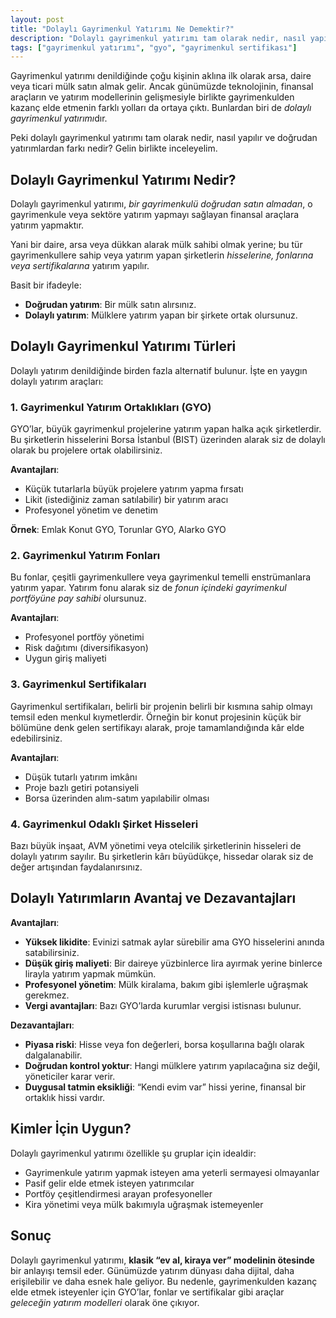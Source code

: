 ```yaml
---
layout: post
title: "Dolaylı Gayrimenkul Yatırımı Ne Demektir?"
description: "Dolaylı gayrimenkul yatırımı tam olarak nedir, nasıl yapılır ve doğrudan yatırımlardan farkı nedir?"
tags: ["gayrimenkul yatırımı", "gyo", "gayrimenkul sertifikası"]
---
```


Gayrimenkul yatırımı denildiğinde çoğu kişinin aklına ilk olarak arsa, daire veya ticari mülk satın almak gelir. Ancak günümüzde teknolojinin, finansal araçların ve yatırım modellerinin gelişmesiyle birlikte gayrimenkulden kazanç elde etmenin farklı yolları da ortaya çıktı. Bunlardan biri de *dolaylı gayrimenkul yatırımı*dır.

Peki dolaylı gayrimenkul yatırımı tam olarak nedir, nasıl yapılır ve doğrudan yatırımlardan farkı nedir? Gelin birlikte inceleyelim.

## Dolaylı Gayrimenkul Yatırımı Nedir?

Dolaylı gayrimenkul yatırımı, *bir gayrimenkulü doğrudan satın almadan*, o gayrimenkule veya sektöre yatırım yapmayı sağlayan finansal araçlara yatırım yapmaktır.

Yani bir daire, arsa veya dükkan alarak mülk sahibi olmak yerine; bu tür gayrimenkullere sahip veya yatırım yapan şirketlerin *hisselerine, fonlarına veya sertifikalarına* yatırım yapılır.

Basit bir ifadeyle:

- **Doğrudan yatırım**: Bir mülk satın alırsınız.
- **Dolaylı yatırım**: Mülklere yatırım yapan bir şirkete ortak olursunuz.

## Dolaylı Gayrimenkul Yatırımı Türleri

Dolaylı yatırım denildiğinde birden fazla alternatif bulunur. İşte en yaygın dolaylı yatırım araçları:

### 1. Gayrimenkul Yatırım Ortaklıkları (GYO)

GYO’lar, büyük gayrimenkul projelerine yatırım yapan halka açık şirketlerdir.
Bu şirketlerin hisselerini Borsa İstanbul (BIST) üzerinden alarak siz de dolaylı olarak bu projelere ortak olabilirsiniz.

**Avantajları**:

- Küçük tutarlarla büyük projelere yatırım yapma fırsatı
- Likit (istediğiniz zaman satılabilir) bir yatırım aracı
- Profesyonel yönetim ve denetim

**Örnek**: Emlak Konut GYO, Torunlar GYO, Alarko GYO

### 2. Gayrimenkul Yatırım Fonları

Bu fonlar, çeşitli gayrimenkullere veya gayrimenkul temelli enstrümanlara yatırım yapar.
Yatırım fonu alarak siz de *fonun içindeki gayrimenkul portföyüne pay sahibi* olursunuz.

**Avantajları**:

- Profesyonel portföy yönetimi
- Risk dağıtımı (diversifikasyon)
- Uygun giriş maliyeti

### 3. Gayrimenkul Sertifikaları

Gayrimenkul sertifikaları, belirli bir projenin belirli bir kısmına sahip olmayı temsil eden menkul kıymetlerdir.
Örneğin bir konut projesinin küçük bir bölümüne denk gelen sertifikayı alarak, proje tamamlandığında kâr elde edebilirsiniz.

**Avantajları**:

- Düşük tutarlı yatırım imkânı
- Proje bazlı getiri potansiyeli
- Borsa üzerinden alım-satım yapılabilir olması

### 4. Gayrimenkul Odaklı Şirket Hisseleri

Bazı büyük inşaat, AVM yönetimi veya otelcilik şirketlerinin hisseleri de dolaylı yatırım sayılır.
Bu şirketlerin kârı büyüdükçe, hissedar olarak siz de değer artışından faydalanırsınız.

## Dolaylı Yatırımların Avantaj ve Dezavantajları

**Avantajları**:

- **Yüksek likidite**: Evinizi satmak aylar sürebilir ama GYO hisselerini anında satabilirsiniz.
- **Düşük giriş maliyeti**: Bir daireye yüzbinlerce lira ayırmak yerine binlerce lirayla yatırım yapmak mümkün.
- **Profesyonel yönetim**: Mülk kiralama, bakım gibi işlemlerle uğraşmak gerekmez.
- **Vergi avantajları**: Bazı GYO’larda kurumlar vergisi istisnası bulunur.

**Dezavantajları**:

- **Piyasa riski**: Hisse veya fon değerleri, borsa koşullarına bağlı olarak dalgalanabilir.
- **Doğrudan kontrol yoktur**: Hangi mülklere yatırım yapılacağına siz değil, yöneticiler karar verir.
- **Duygusal tatmin eksikliği**: “Kendi evim var” hissi yerine, finansal bir ortaklık hissi vardır.

## Kimler İçin Uygun?

Dolaylı gayrimenkul yatırımı özellikle şu gruplar için idealdir:

- Gayrimenkule yatırım yapmak isteyen ama yeterli sermayesi olmayanlar
- Pasif gelir elde etmek isteyen yatırımcılar
- Portföy çeşitlendirmesi arayan profesyoneller
- Kira yönetimi veya mülk bakımıyla uğraşmak istemeyenler

## Sonuç

Dolaylı gayrimenkul yatırımı, **klasik “ev al, kiraya ver” modelinin ötesinde** bir anlayışı temsil eder.
Günümüzde yatırım dünyası daha dijital, daha erişilebilir ve daha esnek hale geliyor. Bu nedenle, gayrimenkulden kazanç elde etmek isteyenler için GYO’lar, fonlar ve sertifikalar gibi araçlar *geleceğin yatırım modelleri* olarak öne çıkıyor.